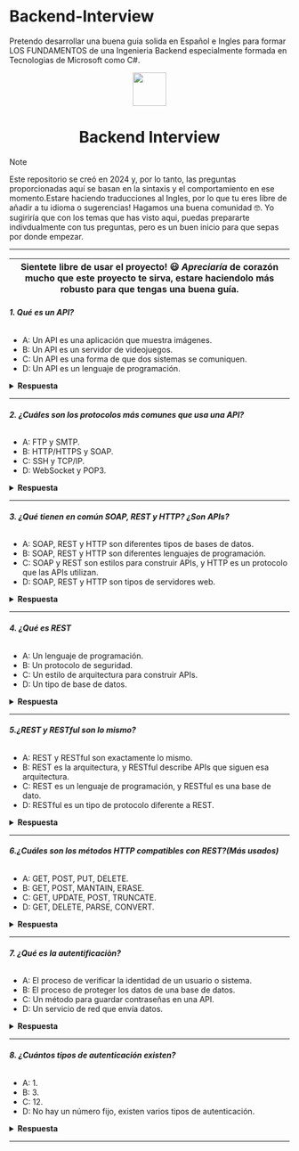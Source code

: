 # Backend-Interview
Pretendo desarrollar una buena guia solida en Español e Ingles para formar LOS FUNDAMENTOS de una Ingenieria Backend especialmente formada en Tecnologias de Microsoft como C#.

<div align="center">
  <img height="60" src="https://edgewrapper.com/wp-content/uploads/2023/05/unnamed-4.png">
  <h1>Backend Interview</h1>
</div>

> [!NOTE]  
> Este repositorio se creó en 2024 y, por lo tanto, las preguntas proporcionadas aquí se basan en la sintaxis y el comportamiento en ese momento.Estare haciendo traducciones al Ingles, por lo que tu eres libre de añadir a tu idioma o sugerencias! Hagamos una buena comunidad 🤓. Yo sugiriría que con los temas que has visto aqui, puedas prepararte indivdualmente con tus preguntas, pero es un buen inicio para que sepas por donde empezar.
---


| Sientete libre de usar el proyecto! 😃 _Apreciaría_ de corazón  mucho que este proyecto te sirva, estare haciendolo más robusto para que tengas una buena guía.
| ------------------------------------------------------------------------------------------------------------------------------------------------------------------------------------------------------------------------------------------------ |

###### **1. Qué es un API?**

- A: Un API es una aplicación que muestra imágenes.
- B: Un API es un servidor de videojuegos.
- C: Un API es una forma de que dos sistemas se comuniquen.
- D: Un API es un lenguaje de programación.

<details><summary><b>Respuesta</b></summary>
<p>

#### Respuesta: C

Una API es una forma de que dos sistemas se comuniquen entre sí. Permite que las aplicaciones pidan o envíen datos a través de internet.

</p>
</details>

---
###### **2. ¿Cuáles son los protocolos más comunes que usa una API?**


- A: FTP y SMTP.
- B: HTTP/HTTPS y SOAP.
- C: SSH y TCP/IP.
- D: WebSocket y POP3.

<details><summary><b>Respuesta</b></summary>
<p>

#### Respuesta: B

Los protocolos más comunes que utilizan las APIs son HTTP/HTTPS y SOAP. HTTP/HTTPS es el estándar en la web, mientras que SOAP es un protocolo más antiguo utilizado en aplicaciones empresariales mediante comunicación XML.

</p>
</details>

---
###### **3. ¿Qué tienen en común SOAP, REST y HTTP? ¿Son APIs?**


- A: SOAP, REST y HTTP son diferentes tipos de bases de datos.
- B: SOAP, REST y HTTP son diferentes lenguajes de programación.
- C: SOAP y REST son estilos para construir APIs, y HTTP es un protocolo que las APIs utilizan.
- D: SOAP, REST y HTTP son tipos de servidores web.

<details><summary><b>Respuesta</b></summary>
<p>

#### Respuesta: C

SOAP y REST son estilos de arquitectura para construir APIs, y HTTP es un protocolo que se usa para la comunicación en estas APIs. SOAP puede usar varios protocolos, pero comúnmente utiliza HTTP. REST está basado en HTTP y se usa ampliamente para diseñar APIs web.

</p>
</details>

---
###### **4. ¿Qué es REST**


- A: Un lenguaje de programación.
- B: Un protocolo de seguridad.
- C: Un estilo de arquitectura para construir APIs.
- D: Un tipo de base de datos.

<details><summary><b>Respuesta</b></summary>
<p>

#### Respuesta: C

REST es un estilo de arquitectura para construir APIs. Utiliza métodos HTTP como `GET`, `POST`, `PUT`, y `DELETE` para acceder y manipular recursos en un servidor. Cada recurso tiene una URL especifica.


</p>
</details>

---
###### **5.¿REST y RESTful son lo mismo?**


- A: REST y RESTful son exactamente lo mismo.
- B: REST es la arquitectura, y RESTful describe APIs que siguen esa arquitectura.
- C: REST es un lenguaje de programación, y RESTful es una base de dato.
- D: RESTful es un tipo de protocolo diferente a REST.

<details><summary><b>Respuesta</b></summary>
<p>

#### Respuesta: B

REST es el estilo de arquitectura, y cuando una API sigue los principios de REST, se le llama API RESTful.


</p>
</details>

---
###### **6.¿Cuáles son los métodos HTTP compatibles con REST?(Más usados)**


- A: GET, POST, PUT, DELETE.
- B: GET, POST, MANTAIN, ERASE.
- C: GET, UPDATE, POST, TRUNCATE.
- D: GET, DELETE, PARSE, CONVERT.

<details><summary><b>Respuesta</b></summary>
<p>

#### Respuesta: A

GET: Solo recibe recursos.
POST: Envio de datos para actualizar un recurso.
UPDATE: Envía datos a la API para crear y actualizar los recursos
DELETE: Elimina los recursos del recurso especificado.


</p>
</details>

---
###### **7. ¿Qué es la autentificaciòn?**

- A: El proceso de verificar la identidad de un usuario o sistema.
- B: El proceso de proteger los datos de una base de datos.
- C: Un método para guardar contraseñas en una API.
- D: Un servicio de red que envía datos.

<details><summary><b>Respuesta</b></summary>
<p>

#### Respuesta: A

La autenticación es el proceso de verificar la identidad de un usuario o sistema para asegurarse de que tiene acceso permitido a un recurso o servicio.

</p>
</details>

---
###### **8. ¿Cuántos tipos de autenticación existen?**

- A: 1.
- B: 3.
- C: 12.
- D: No hay un número fijo, existen varios tipos de autenticación.

<details><summary><b>Respuesta</b></summary>
<p>

#### Respuesta: D

Existen varios tipos de autenticación, dependiendo de cómo se verifique la identidad de un usuario o sistema. Los más comunes son:

1. **Autenticación de un solo factor (SFA)**: Requiere solo un método, como una contraseña.
2. **Autenticación de dos factores (2FA)**: Combina dos métodos, como contraseña y un código enviado al teléfono.
3. **Autenticación multifactor (MFA)**: Usa más de dos métodos, como contraseña, código y huella dactilar.
4. **Autenticación basada en tokens**: Usa tokens temporales (como JWT) para identificar a los usuarios.
5. **Autenticación biométrica**: Usa características físicas como huellas dactilares o reconocimiento facial.

</p>
</details>

---